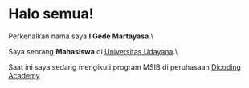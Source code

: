 # Halo semua! 

Perkenalkan nama saya **I Gede Martayasa**.\

Saya seorang **Mahasiswa** di [Universitas Udayana](https://www.unud.ac.id/).\

Saat ini saya sedang mengikuti program MSIB di peruhasaan [Dicoding Academy](dicoding.com)
